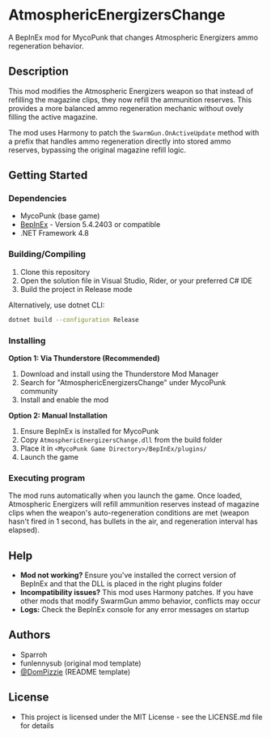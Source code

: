 # AtmosphericEnergizersChange

A BepInEx mod for MycoPunk that changes Atmospheric Energizers ammo regeneration behavior.

## Description

This mod modifies the Atmospheric Energizers weapon so that instead of refilling the magazine clips, they now refill the ammunition reserves. This provides a more balanced ammo regeneration mechanic without ovely filling the active magazine.

The mod uses Harmony to patch the `SwarmGun.OnActiveUpdate` method with a prefix that handles ammo regeneration directly into stored ammo reserves, bypassing the original magazine refill logic.

## Getting Started

### Dependencies

* MycoPunk (base game)
* [BepInEx](https://github.com/BepInEx/BepInEx) - Version 5.4.2403 or compatible
* .NET Framework 4.8

### Building/Compiling

1. Clone this repository
2. Open the solution file in Visual Studio, Rider, or your preferred C# IDE
3. Build the project in Release mode

Alternatively, use dotnet CLI:
```bash
dotnet build --configuration Release
```

### Installing

**Option 1: Via Thunderstore (Recommended)**
1. Download and install using the Thunderstore Mod Manager
2. Search for "AtmosphericEnergizersChange" under MycoPunk community
3. Install and enable the mod

**Option 2: Manual Installation**
1. Ensure BepInEx is installed for MycoPunk
2. Copy `AtmosphericEnergizersChange.dll` from the build folder
3. Place it in `<MycoPunk Game Directory>/BepInEx/plugins/`
4. Launch the game

### Executing program

The mod runs automatically when you launch the game. Once loaded, Atmospheric Energizers will refill ammunition reserves instead of magazine clips when the weapon's auto-regeneration conditions are met (weapon hasn't fired in 1 second, has bullets in the air, and regeneration interval has elapsed).

## Help

* **Mod not working?** Ensure you've installed the correct version of BepInEx and that the DLL is placed in the right plugins folder
* **Incompatibility issues?** This mod uses Harmony patches. If you have other mods that modify SwarmGun ammo behavior, conflicts may occur
* **Logs:** Check the BepInEx console for any error messages on startup

## Authors

* Sparroh
* funlennysub (original mod template)
* [@DomPizzie](https://twitter.com/dompizzie) (README template)

## License

* This project is licensed under the MIT License - see the LICENSE.md file for details

